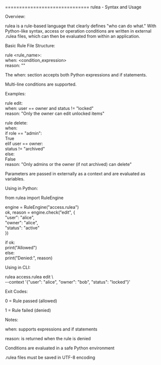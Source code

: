 ==============================
rulea - Syntax and Usage

Overview:

rulea is a rule-based language that clearly defines "who can do what."
With Python-like syntax, access or operation conditions are written in external .rulea files,
which can then be evaluated from within an application.

Basic Rule File Structure:

rule <rule_name>:  
    when: <condition_expression>  
    reason: "<reason if denied>"  
  
The when: section accepts both Python expressions and if statements.  
  
Multi-line conditions are supported.  
  
  
Examples:  
  
rule edit:  
    when: user == owner and status != "locked"  
    reason: "Only the owner can edit unlocked items"  
  
rule delete:  
    when:  
        if role == "admin":  
            True  
        elif user == owner:  
            status != "archived"  
        else:  
            False  
    reason: "Only admins or the owner (if not archived) can delete"  
  
Parameters are passed in externally as a context and are evaluated as variables.  
  
  
Using in Python:  
  
from rulea import RuleEngine  
  
engine = RuleEngine("access.rulea")  
ok, reason = engine.check("edit", {  
    "user": "alice",  
    "owner": "alice",  
    "status": "active"  
})  
  
if ok:  
    print("Allowed")  
else:  
    print("Denied:", reason)  
  
Using in CLI:  
  
rulea access.rulea edit \  
  --context '{"user": "alice", "owner": "bob", "status": "locked"}'  
  
Exit Codes:  
  
0 = Rule passed (allowed)  
  
1 = Rule failed (denied)  
  
  
Notes:  
  
when: supports expressions and if statements  
  
reason: is returned when the rule is denied  
  
Conditions are evaluated in a safe Python environment  
  
.rulea files must be saved in UTF-8 encoding


